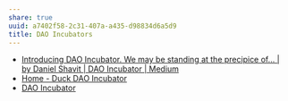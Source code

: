 ```yaml
---
share: true
uuid: a7402f58-2c31-407a-a435-d98834d6a5d9
title: DAO Incubators
---
```

* [Introducing DAO Incubator. We may be standing at the precipice of… | by Daniel Shavit | DAO Incubator | Medium](https://medium.com/dao-incubator/introducing-dao-incubator-311070c555)
* [Home - Duck DAO Incubator](https://duckdao.io/)
* [DAO Incubator](http://daoincubator.org/)
